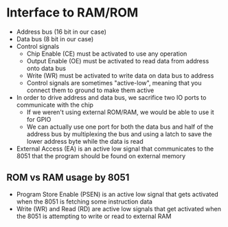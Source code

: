 # Interface to RAM/ROM
- Address bus (16 bit in our case)
- Data bus (8 bit in our case)
- Control signals
    * Chip Enable (CE) must be activated to use any operation
    * Output Enable (OE) must be activated to read data from address onto data bus
    * Write (WR) must be activated to write data on data bus to address
    * Control signals are sometimes "active-low", meaning that you connect them
    to ground to make them active
- In order to drive address and data bus, we sacrifice two IO ports to
  communicate with the chip
    * If we weren't using external ROM/RAM, we would be able to use it for GPIO
    * We can actually use one port for both the data bus and half of the address
    bus by multiplexing the bus and using a latch to save the lower address byte
    while the data is read
- External Access (EA) is an active low signal that communicates to the 8051
  that the program should be found on external memory

## ROM vs RAM usage by 8051
- Program Store Enable (PSEN) is an active low signal that gets activated when
  the 8051 is fetching some instruction data
- Write (WR) and Read (RD) are active low signals that get activated when the
  8051 is attempting to write or read to external RAM
